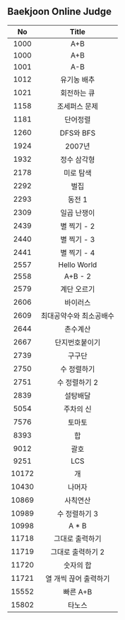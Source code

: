 ## Baekjoon Online Judge

|  No | Title |
|:---:|:---:|
|  1000  | A+B |
|  1000  | A+B | 
|  1001  | A-B |
|  1012  | 유기농 배추 |  
|  1021  | 회전하는 큐 |
|  1158  | 조세퍼스 문제 |  
|  1181  | 단어정렬 |  
|  1260  | DFS와 BFS |  
|  1924  | 2007년 |  
|  1932  | 정수 삼각형 |
|  2178  | 미로 탐색 |  
|  2292  | 벌집 |  
|  2293  | 동전 1 |
|  2309  | 일곱 난쟁이 |  
|  2439  | 별 찍기 - 2 |  
|  2440  | 별 찍기 - 3 |  
|  2441  | 별 찍기 - 4 |
|  2557  | Hello World |  
|  2558  | A+B - 2 |
|  2579  | 계단 오르기 |
|  2606  | 바이러스 |
|  2609  | 최대공약수와 최소공배수 |
|  2644  | 촌수계산 |
|  2667  | 단지번호붙이기 |  
|  2739  | 구구단 |  
|  2750  | 수 정렬하기 |  
|  2751  | 수 정렬하기 2 |
|  2839  | 설탕배달 |  
|  5054  | 주차의 신 |  
|  7576  | 토마토 |  
|  8393  | 합 |  
|  9012  | 괄호 |  
|  9251  | LCS |
|  10172 | 개 |  
|  10430 | 나머자 |  
|  10869 | 사칙연산 |  
|  10989 | 수 정렬하기 3 |  
|  10998 | A * B |  
|  11718 | 그대로 출력하기 |  
|  11719 | 그대로 출력하기 2 |  
|  11720 | 숫자의 합 |  
|  11721 | 열 개씩 끊어 출력하기 |  
|  15552 | 빠른 A+B |  
|  15802 | 타노스 |  